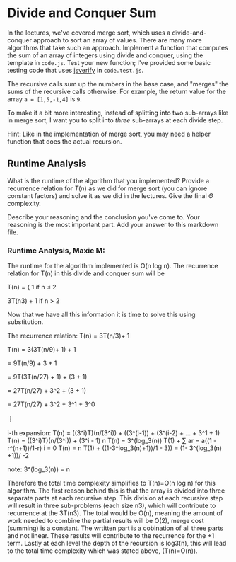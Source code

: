 # Divide and Conquer Sum

In the lectures, we've covered merge sort, which uses a divide-and-conquer
approach to sort an array of values. There are many more algorithms that take
such an approach. Implement a function that computes the sum of an array of
integers using divide and conquer, using the template in `code.js`. Test your
new function; I've provided some basic testing code that uses
[jsverify](https://jsverify.github.io/) in `code.test.js`.

The recursive calls sum up the numbers in the base case, and "merges" the sums
of the recursive calls otherwise. For example, the return value for the array `a
= [1,5,-1,4]` is `9`.

To make it a bit more interesting, instead of splitting into two sub-arrays like
in merge sort, I want you to split into *three* sub-arrays at each divide step.

Hint: Like in the implementation of merge sort, you may need a helper function
that does the actual recursion.

## Runtime Analysis

What is the runtime of the algorithm that you implemented? Provide a recurrence
relation for $T(n)$ as we did for merge sort (you can ignore constant factors)
and solve it as we did in the lectures. Give the final $\Theta$ complexity.

Describe your reasoning and the conclusion you've come to. Your reasoning is the
most important part. Add your answer to this markdown file.


### Runtime Analysis, Maxie M:

The runtime for the algorithm implemented is O(n log n). The recurrence relation for T(n) in this divide and conquer sum will be

T(n) = { 
1                if n ≤ 2 

3T(n3) + 1     if n > 2

Now that we have all this information it is time to solve this using substitution.  

The recurrence relation: T(n) = 3T(n/3)+ 1

T(n) = 3(3T(n/9)+ 1) + 1

= 9T(n/9) + 3 + 1 

= 9T(3T(n/27) + 1) + (3 + 1) 

= 27T(n/27) + 3^2 + (3 + 1) 

= 27T(n/27) + 3^2 + 3^1 + 3^0 

︙

i-th expansion: 
T(n) = ((3^i)T)(n/(3^i)) + ((3^(i-1)) + (3^(i-2) + ... + 3^1 + 1)
T(n) = ((3^i)T)(n/(3^i)) + (3^i - 1)
                           n
T(n) = 3^(log_3(n)) T(1) + ∑ ar = a((1 - r^(n+1))/1-r)
                         i = 0
T(n) = n T(1) + ((1-3^log_3(n)+1))/1 - 3)) = (1- 3^(log_3(n) +1))/ -2 

note: 3^(log_3(n)) = n 

Therefore the total time complexity simplifies to T(n)=O(n log n) for this algorithm. The first reason behind this is that the array is divided into three separate parts at each recursive step. This division at each recursive step will result in three sub-problems (each size n3), which will contribute to recurrence at the 3T(n3). The total would be O(n), meaning the amount of work needed to combine the partial results will be O(2), merge cost (summing) is a constant. The wrtitten part is a cobination of all three parts and not linear. These results will contribute to the recurrence for the +1 term. Lastly at each level the depth of the recursion is log3(n), this will lead to the total time complexity which was stated above, (T(n)=O(n)). 
